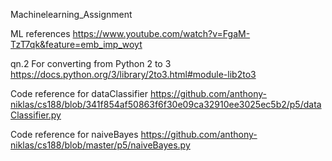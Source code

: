 Machinelearning_Assignment

ML references
https://www.youtube.com/watch?v=FgaM-TzT7qk&feature=emb_imp_woyt

qn.2
For converting from Python 2 to 3
https://docs.python.org/3/library/2to3.html#module-lib2to3

Code reference for dataClassifier
https://github.com/anthony-niklas/cs188/blob/341f854af50863f6f30e09ca32910ee3025ec5b2/p5/dataClassifier.py

Code reference for naiveBayes
https://github.com/anthony-niklas/cs188/blob/master/p5/naiveBayes.py

